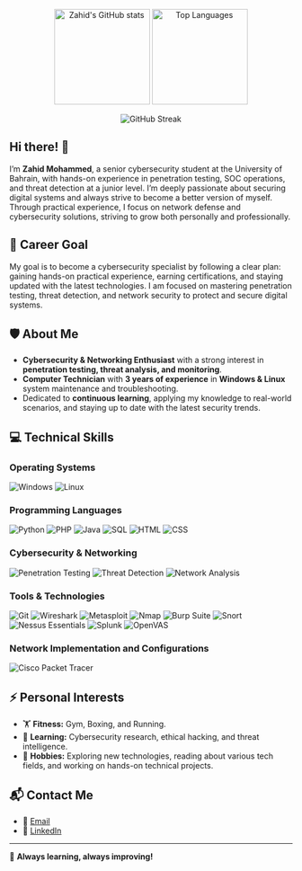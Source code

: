 <p align="center">
  <img src="https://github-readme-stats.vercel.app/api?username=zahidec0de&show_icons=true&theme=radical" alt="Zahid's GitHub stats" height="170" />
  <img src="https://github-readme-stats.vercel.app/api/top-langs/?username=zahidec0de&layout=compact&theme=radical" alt="Top Languages" height="170"/>
</p>

<p align="center">
  <img src="https://streak-stats.demolab.com?user=zahidec0de&theme=radical&date_format=M%20j%5B%2C%20Y%5D" alt="GitHub Streak" />
</p>


## Hi there! 👋  

I’m **Zahid Mohammed**, a senior cybersecurity student at the University of Bahrain, with hands-on experience in penetration testing, SOC operations, and threat detection at a junior level. I’m deeply passionate about securing digital systems and always strive to become a better version of myself. Through practical experience, I focus on network defense and cybersecurity solutions, striving to grow both personally and professionally.

## 🎯 Career Goal  

My goal is to become a cybersecurity specialist by following a clear plan: gaining hands-on practical experience, earning certifications, and staying updated with the latest technologies. I am focused on mastering penetration testing, threat detection, and network security to protect and secure digital systems.

## 🛡️ About Me  

- **Cybersecurity & Networking Enthusiast** with a strong interest in **penetration testing, threat analysis, and monitoring**.
- **Computer Technician** with **3 years of experience** in **Windows & Linux** system maintenance and troubleshooting.
- Dedicated to **continuous learning**, applying my knowledge to real-world scenarios, and staying up to date with the latest security trends.  

## 💻 Technical Skills  

### **Operating Systems**
![Windows](https://img.shields.io/badge/Windows-0078D6?style=for-the-badge&logo=windows&logoColor=white)
![Linux](https://img.shields.io/badge/Linux-FCC624?style=for-the-badge&logo=linux&logoColor=black)

### **Programming Languages**
![Python](https://img.shields.io/badge/Python-3776AB?style=for-the-badge&logo=python&logoColor=white)
![PHP](https://img.shields.io/badge/PHP-777BB4?style=for-the-badge&logo=php&logoColor=white)
![Java](https://img.shields.io/badge/Java-007396?style=for-the-badge&logo=java&logoColor=white)
![SQL](https://img.shields.io/badge/SQL-4479A1?style=for-the-badge&logo=postgresql&logoColor=white)
![HTML](https://img.shields.io/badge/HTML-E34F26?style=for-the-badge&logo=html5&logoColor=white)
![CSS](https://img.shields.io/badge/CSS-1572B6?style=for-the-badge&logo=css3&logoColor=white)

### **Cybersecurity & Networking**
![Penetration Testing](https://img.shields.io/badge/Penetration_Testing-000000?style=for-the-badge&logo=hackthebox&logoColor=white)
![Threat Detection](https://img.shields.io/badge/Threat_Detection-5C2D91?style=for-the-badge&logo=microsoftdefender&logoColor=white)
![Network Analysis](https://img.shields.io/badge/Network_Analysis-0078D4?style=for-the-badge&logo=cisco&logoColor=white)

### **Tools & Technologies**
![Git](https://img.shields.io/badge/Git-F05032?style=for-the-badge&logo=git&logoColor=white)
![Wireshark](https://img.shields.io/badge/Wireshark-1679A7?style=for-the-badge&logo=wireshark&logoColor=white)
![Metasploit](https://img.shields.io/badge/Metasploit-1182C3?style=for-the-badge&logo=metasploit&logoColor=white)
![Nmap](https://img.shields.io/badge/Nmap-2E9FFF?style=for-the-badge&logo=nmap&logoColor=white)
![Burp Suite](https://img.shields.io/badge/Burp_Suite-FF7600?style=for-the-badge&logo=burpsuite&logoColor=black)
![Snort](https://img.shields.io/badge/Snort-0000CC?style=for-the-badge&logo=snort&logoColor=white)
![Nessus Essentials](https://img.shields.io/badge/Nessus-EF7B0D?style=for-the-badge&logo=nessus&logoColor=white)
![Splunk](https://img.shields.io/badge/Splunk-000000?style=for-the-badge&logo=splunk&logoColor=white)
![OpenVAS](https://img.shields.io/badge/OpenVAS-009639?style=for-the-badge&logo=openvas&logoColor=white)

### **Network Implementation and Configurations**
![Cisco Packet Tracer](https://img.shields.io/badge/Cisco_Packet_Tracer-0083E1?style=for-the-badge&logo=cisco&logoColor=white)

## ⚡ Personal Interests  

- 🏋️ **Fitness:** Gym, Boxing, and Running.
- 📖 **Learning:** Cybersecurity research, ethical hacking, and threat intelligence.
- 🎯 **Hobbies:** Exploring new technologies, reading about various tech fields, and working on hands-on technical projects.

## 📬 Contact Me

- 📧 [Email](mailto:zahidsm.mohammed@gmail.com)
- 💼 [LinkedIn](https://www.linkedin.com/in/zahid-mohammed-9b6590321?lipi=urn%3Ali%3Apage%3Ad_flagship3_profile_view_base_contact_details%3B95%2BzQX8WSRyIqF00oOyudA%3D%3D)

---

🚀 **Always learning, always improving!**

